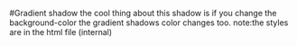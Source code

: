 #Gradient shadow
the cool thing about this shadow is if you change the background-color
the gradient shadows color changes too.
note:the styles are in the html file (internal)
